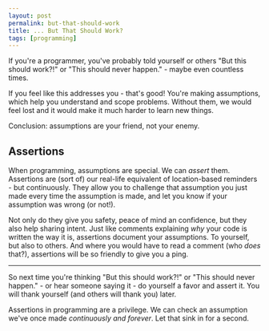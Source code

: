 ```yaml
---
layout: post
permalink: but-that-should-work
title: ... But That Should Work?
tags: [programming]
---
```


If you're a programmer, you've probably told yourself or others "But this should work?!" or "This should never happen." - maybe even countless times.

If you feel like this addresses you - that's good! You're making assumptions, which help you understand and scope problems. Without them, we would feel lost and it would make it much harder to learn new things.

Conclusion: assumptions are your friend, not your enemy.

## Assertions

When programming, assumptions are special. We can *assert* them. Assertions are (sort of) our real-life equivalent of location-based reminders - but continuously. They allow you to challenge that assumption you just made every time the assumption is made, and let you know if your assumption was wrong (or not!).

Not only do they give you safety, peace of mind an confidence, but they also help sharing intent. Just like comments explaining *why* your code is written the way it is, assertions document your assumptions. To yourself, but also to others. And where you would have to read a comment (who *does* that?), assertions will be so friendly to give you a ping.

---

So next time you're thinking "But this should work?!" or "This should never happen." - or hear someone saying it - do yourself a favor and assert it. You will thank yourself (and others will thank you) later.

Assertions in programming are a privilege. We can check an assumption we've once made *continuously and forever*. Let that sink in for a second.
